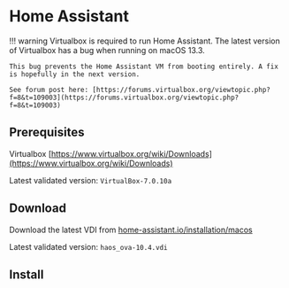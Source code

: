 # Home Assistant

!!! warning
    Virtualbox is required to run Home Assistant. The latest version of Virtualbox has a bug when running on macOS 13.3. 

    This bug prevents the Home Assistant VM from booting entirely. A fix is hopefully in the next version. 

    See forum post here: [https://forums.virtualbox.org/viewtopic.php?f=8&t=109003](https://forums.virtualbox.org/viewtopic.php?f=8&t=109003)



## Prerequisites
Virtualbox 
[https://www.virtualbox.org/wiki/Downloads](https://www.virtualbox.org/wiki/Downloads)

Latest validated version: `VirtualBox-7.0.10a` 

## Download
Download the latest VDI from [home-assistant.io/installation/macos](https://www.home-assistant.io/installation/macos)

Latest validated version: `haos_ova-10.4.vdi`

## Install
